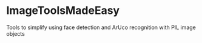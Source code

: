 # ImageToolsMadeEasy
 Tools to simplify using face detection and ArUco recognition with PIL image objects
